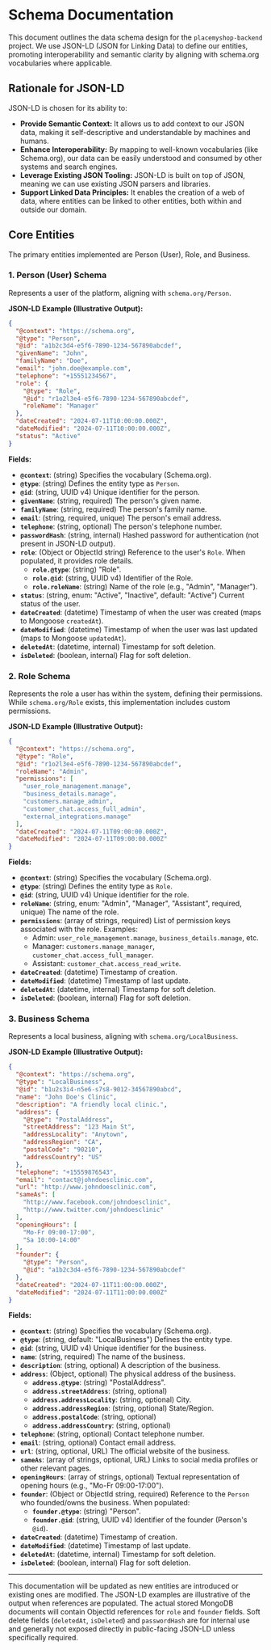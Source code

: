 # Schema Documentation

This document outlines the data schema design for the `placemyshop-backend` project. We use JSON-LD (JSON for Linking Data) to define our entities, promoting interoperability and semantic clarity by aligning with schema.org vocabularies where applicable.

## Rationale for JSON-LD

JSON-LD is chosen for its ability to:

-   **Provide Semantic Context:** It allows us to add context to our JSON data, making it self-descriptive and understandable by machines and humans.
-   **Enhance Interoperability:** By mapping to well-known vocabularies (like Schema.org), our data can be easily understood and consumed by other systems and search engines.
-   **Leverage Existing JSON Tooling:** JSON-LD is built on top of JSON, meaning we can use existing JSON parsers and libraries.
-   **Support Linked Data Principles:** It enables the creation of a web of data, where entities can be linked to other entities, both within and outside our domain.

## Core Entities

The primary entities implemented are Person (User), Role, and Business.

### 1. Person (User) Schema

Represents a user of the platform, aligning with `schema.org/Person`.

**JSON-LD Example (Illustrative Output):**
```json
{
  "@context": "https://schema.org",
  "@type": "Person",
  "@id": "a1b2c3d4-e5f6-7890-1234-567890abcdef",
  "givenName": "John",
  "familyName": "Doe",
  "email": "john.doe@example.com",
  "telephone": "+15551234567",
  "role": {
    "@type": "Role",
    "@id": "r1o2l3e4-e5f6-7890-1234-567890abcdef",
    "roleName": "Manager"
  },
  "dateCreated": "2024-07-11T10:00:00.000Z",
  "dateModified": "2024-07-11T10:00:00.000Z",
  "status": "Active"
}
```

**Fields:**

*   **`@context`**: (string) Specifies the vocabulary (Schema.org).
*   **`@type`**: (string) Defines the entity type as `Person`.
*   **`@id`**: (string, UUID v4) Unique identifier for the person.
*   **`givenName`**: (string, required) The person's given name.
*   **`familyName`**: (string, required) The person's family name.
*   **`email`**: (string, required, unique) The person's email address.
*   **`telephone`**: (string, optional) The person's telephone number.
*   **`passwordHash`**: (string, internal) Hashed password for authentication (not present in JSON-LD output).
*   **`role`**: (Object or ObjectId string) Reference to the user's `Role`. When populated, it provides role details.
    *   **`role.@type`**: (string) "Role".
    *   **`role.@id`**: (string, UUID v4) Identifier of the Role.
    *   **`role.roleName`**: (string) Name of the role (e.g., "Admin", "Manager").
*   **`status`**: (string, enum: "Active", "Inactive", default: "Active") Current status of the user.
*   **`dateCreated`**: (datetime) Timestamp of when the user was created (maps to Mongoose `createdAt`).
*   **`dateModified`**: (datetime) Timestamp of when the user was last updated (maps to Mongoose `updatedAt`).
*   **`deletedAt`**: (datetime, internal) Timestamp for soft deletion.
*   **`isDeleted`**: (boolean, internal) Flag for soft deletion.

### 2. Role Schema

Represents the role a user has within the system, defining their permissions. While `schema.org/Role` exists, this implementation includes custom permissions.

**JSON-LD Example (Illustrative Output):**
```json
{
  "@context": "https://schema.org",
  "@type": "Role",
  "@id": "r1o2l3e4-e5f6-7890-1234-567890abcdef",
  "roleName": "Admin",
  "permissions": [
    "user_role_management.manage",
    "business_details.manage",
    "customers.manage_admin",
    "customer_chat.access_full_admin",
    "external_integrations.manage"
  ],
  "dateCreated": "2024-07-11T09:00:00.000Z",
  "dateModified": "2024-07-11T09:00:00.000Z"
}
```

**Fields:**

*   **`@context`**: (string) Specifies the vocabulary (Schema.org).
*   **`@type`**: (string) Defines the entity type as `Role`.
*   **`@id`**: (string, UUID v4) Unique identifier for the role.
*   **`roleName`**: (string, enum: "Admin", "Manager", "Assistant", required, unique) The name of the role.
*   **`permissions`**: (array of strings, required) List of permission keys associated with the role. Examples:
    *   Admin: `user_role_management.manage`, `business_details.manage`, etc.
    *   Manager: `customers.manage_manager`, `customer_chat.access_full_manager`.
    *   Assistant: `customer_chat.access_read_write`.
*   **`dateCreated`**: (datetime) Timestamp of creation.
*   **`dateModified`**: (datetime) Timestamp of last update.
*   **`deletedAt`**: (datetime, internal) Timestamp for soft deletion.
*   **`isDeleted`**: (boolean, internal) Flag for soft deletion.

### 3. Business Schema

Represents a local business, aligning with `schema.org/LocalBusiness`.

**JSON-LD Example (Illustrative Output):**
```json
{
  "@context": "https://schema.org",
  "@type": "LocalBusiness",
  "@id": "b1u2s3i4-n5e6-s7s8-9012-34567890abcd",
  "name": "John Doe's Clinic",
  "description": "A friendly local clinic.",
  "address": {
    "@type": "PostalAddress",
    "streetAddress": "123 Main St",
    "addressLocality": "Anytown",
    "addressRegion": "CA",
    "postalCode": "90210",
    "addressCountry": "US"
  },
  "telephone": "+15559876543",
  "email": "contact@johndoesclinic.com",
  "url": "http://www.johndoesclinic.com",
  "sameAs": [
    "http://www.facebook.com/johndoesclinic",
    "http://www.twitter.com/johndoesclinic"
  ],
  "openingHours": [
    "Mo-Fr 09:00-17:00",
    "Sa 10:00-14:00"
  ],
  "founder": {
    "@type": "Person",
    "@id": "a1b2c3d4-e5f6-7890-1234-567890abcdef"
  },
  "dateCreated": "2024-07-11T11:00:00.000Z",
  "dateModified": "2024-07-11T11:00:00.000Z"
}
```

**Fields:**

*   **`@context`**: (string) Specifies the vocabulary (Schema.org).
*   **`@type`**: (string, default: "LocalBusiness") Defines the entity type.
*   **`@id`**: (string, UUID v4) Unique identifier for the business.
*   **`name`**: (string, required) The name of the business.
*   **`description`**: (string, optional) A description of the business.
*   **`address`**: (Object, optional) The physical address of the business.
    *   **`address.@type`**: (string) "PostalAddress".
    *   **`address.streetAddress`**: (string, optional)
    *   **`address.addressLocality`**: (string, optional) City.
    *   **`address.addressRegion`**: (string, optional) State/Region.
    *   **`address.postalCode`**: (string, optional)
    *   **`address.addressCountry`**: (string, optional)
*   **`telephone`**: (string, optional) Contact telephone number.
*   **`email`**: (string, optional) Contact email address.
*   **`url`**: (string, optional, URL) The official website of the business.
*   **`sameAs`**: (array of strings, optional, URL) Links to social media profiles or other relevant pages.
*   **`openingHours`**: (array of strings, optional) Textual representation of opening hours (e.g., "Mo-Fr 09:00-17:00").
*   **`founder`**: (Object or ObjectId string, required) Reference to the `Person` who founded/owns the business. When populated:
    *   **`founder.@type`**: (string) "Person".
    *   **`founder.@id`**: (string, UUID v4) Identifier of the founder (Person's `@id`).
*   **`dateCreated`**: (datetime) Timestamp of creation.
*   **`dateModified`**: (datetime) Timestamp of last update.
*   **`deletedAt`**: (datetime, internal) Timestamp for soft deletion.
*   **`isDeleted`**: (boolean, internal) Flag for soft deletion.

---

This documentation will be updated as new entities are introduced or existing ones are modified.
The JSON-LD examples are illustrative of the output when references are populated. The actual stored MongoDB documents will contain ObjectId references for `role` and `founder` fields.
Soft delete fields (`deletedAt`, `isDeleted`) and `passwordHash` are for internal use and generally not exposed directly in public-facing JSON-LD unless specifically required.
```
